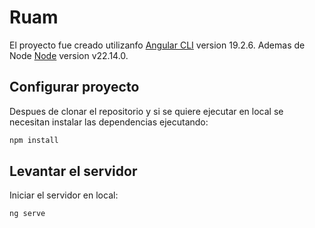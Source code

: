 # Ruam

El proyecto fue creado utilizanfo [Angular CLI](https://github.com/angular/angular-cli) version 19.2.6.
Ademas de Node [Node](https://nodejs.org/es) version v22.14.0.

## Configurar proyecto
Despues de clonar el repositorio y si se quiere ejecutar en local se necesitan instalar las dependencias ejecutando:
```bash
npm install
```

## Levantar el servidor

Iniciar el servidor en local:

```bash
ng serve
```